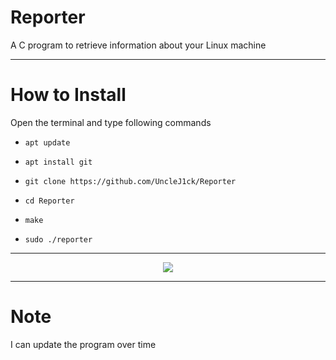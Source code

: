 # Reporter

A C program to retrieve information about your Linux machine

------------------------------------------------------------------------

# How to Install

Open the terminal and type following commands

* `apt update`

* `apt install git`

* `git clone https://github.com/UncleJ1ck/Reporter`

* `cd Reporter`

* `make`

* `sudo ./reporter`

------------------------------------------------------------------------

<p align="center">
<img src="https://i.imgur.com/2OZNTXA.png">


------------------------------------------------------------------------
  
# Note

I can update the program over time
